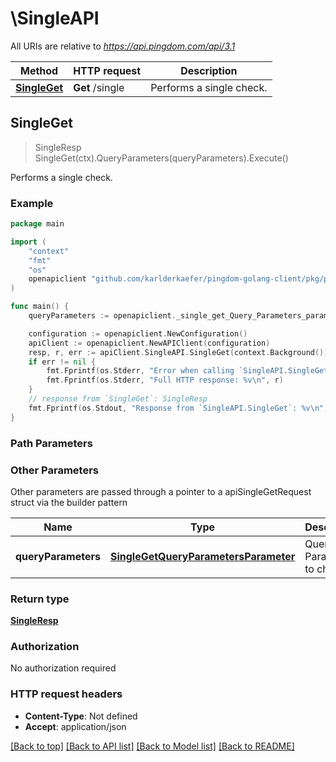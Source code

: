 # \SingleAPI

All URIs are relative to *https://api.pingdom.com/api/3.1*

Method | HTTP request | Description
------------- | ------------- | -------------
[**SingleGet**](SingleAPI.md#SingleGet) | **Get** /single | Performs a single check.



## SingleGet

> SingleResp SingleGet(ctx).QueryParameters(queryParameters).Execute()

Performs a single check.



### Example

```go
package main

import (
	"context"
	"fmt"
	"os"
	openapiclient "github.com/karlderkaefer/pingdom-golang-client/pkg/pingdom/openapi"
)

func main() {
	queryParameters := openapiclient._single_get_Query_Parameters_parameter{DNS: openapiclient.NewDNS("pingdom.com", "Type_example", "Expectedip_example", "Nameserver_example")} // SingleGetQueryParametersParameter | Query Parameters to chose (optional)

	configuration := openapiclient.NewConfiguration()
	apiClient := openapiclient.NewAPIClient(configuration)
	resp, r, err := apiClient.SingleAPI.SingleGet(context.Background()).QueryParameters(queryParameters).Execute()
	if err != nil {
		fmt.Fprintf(os.Stderr, "Error when calling `SingleAPI.SingleGet``: %v\n", err)
		fmt.Fprintf(os.Stderr, "Full HTTP response: %v\n", r)
	}
	// response from `SingleGet`: SingleResp
	fmt.Fprintf(os.Stdout, "Response from `SingleAPI.SingleGet`: %v\n", resp)
}
```

### Path Parameters



### Other Parameters

Other parameters are passed through a pointer to a apiSingleGetRequest struct via the builder pattern


Name | Type | Description  | Notes
------------- | ------------- | ------------- | -------------
 **queryParameters** | [**SingleGetQueryParametersParameter**](SingleGetQueryParametersParameter.md) | Query Parameters to chose | 

### Return type

[**SingleResp**](SingleResp.md)

### Authorization

No authorization required

### HTTP request headers

- **Content-Type**: Not defined
- **Accept**: application/json

[[Back to top]](#) [[Back to API list]](../README.md#documentation-for-api-endpoints)
[[Back to Model list]](../README.md#documentation-for-models)
[[Back to README]](../README.md)

